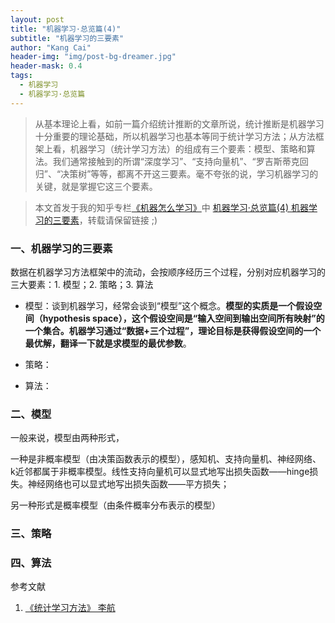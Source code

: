 ```yaml
---
layout: post
title: "机器学习·总览篇(4)"
subtitle: "机器学习的三要素"
author: "Kang Cai"
header-img: "img/post-bg-dreamer.jpg"
header-mask: 0.4
tags:
  - 机器学习
  - 机器学习·总览篇
---
```


> 从基本理论上看，如前一篇介绍统计推断的文章所说，统计推断是机器学习十分重要的理论基础，所以机器学习也基本等同于统计学习方法；从方法框架上看，机器学习（统计学习方法）的组成有三个要素：模型、策略和算法。我们通常接触到的所谓“深度学习”、“支持向量机”、“罗吉斯蒂克回归”、“决策树”等等，都离不开这三要素。毫不夸张的说，学习机器学习的关键，就是掌握它这三个要素。

> 本文首发于我的知乎专栏[《机器怎么学习》](https://zhuanlan.zhihu.com/machine-learning-complete)中 [机器学习·总览篇(4) 机器学习的三要素](https://zhuanlan.zhihu.com/p/48521073)，转载请保留链接 ;)

### 一、机器学习的三要素

数据在机器学习方法框架中的流动，会按顺序经历三个过程，分别对应机器学习的三大要素：1. 模型；2. 策略；3. 算法

* 模型：谈到机器学习，经常会谈到“模型”这个概念。**模型的实质是一个假设空间（hypothesis space），这个假设空间是“输入空间到输出空间所有映射”的一个集合。机器学习通过“数据+三个过程”，理论目标是获得假设空间的一个最优解，翻译一下就是求模型的最优参数**。

* 策略：

* 算法：

### 二、模型

一般来说，模型由两种形式，

一种是非概率模型（由决策函数表示的模型），感知机、支持向量机、神经网络、k近邻都属于非概率模型。线性支持向量机可以显式地写出损失函数——hinge损失。神经网络也可以显式地写出损失函数——平方损失；

另一种形式是概率模型（由条件概率分布表示的模型）

### 三、策略

### 四、算法

参考文献

1. [《统计学习方法》 李航][1]


[1]: (https://book.douban.com/subject/10590856/)
